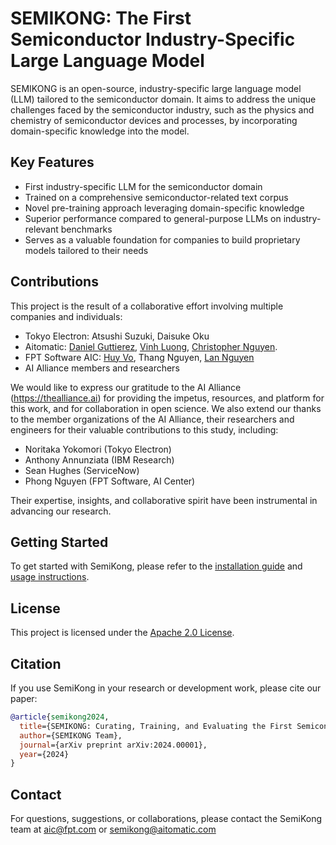 # SEMIKONG: The First Semiconductor Industry-Specific Large Language Model

SEMIKONG is an open-source, industry-specific large language model (LLM) tailored to the semiconductor domain. It aims to address the unique challenges faced by the semiconductor industry, such as the physics and chemistry of semiconductor devices and processes, by incorporating domain-specific knowledge into the model.

## Key Features

- First industry-specific LLM for the semiconductor domain
- Trained on a comprehensive semiconductor-related text corpus
- Novel pre-training approach leveraging domain-specific knowledge
- Superior performance compared to general-purpose LLMs on industry-relevant benchmarks
- Serves as a valuable foundation for companies to build proprietary models tailored to their needs

## Contributions

This project is the result of a collaborative effort involving multiple companies and individuals:

- Tokyo Electron: Atsushi Suzuki, Daisuke Oku
- Aitomatic: [Daniel Guttierez](https://github.com/dgutierrez24), [Vinh Luong](https://github.com/LuongTheVinh), [Christopher Nguyen](https://github.com/ctn).
- FPT Software AIC: [Huy Vo](https://github.com/sitloboi2012), Thang Nguyen, [Lan Nguyen](https://www.linkedin.com/in/lan-nguyen-b7bb2517/)
- AI Alliance members and researchers

We would like to express our gratitude to the AI Alliance (https://thealliance.ai) for providing the impetus, resources, and platform for this work, and for collaboration in open science. We also extend our thanks to the member organizations of the AI Alliance, their researchers and engineers for their valuable contributions to this study, including:

- Noritaka Yokomori (Tokyo Electron)
- Anthony Annunziata (IBM Research)
- Sean Hughes (ServiceNow)
- Phong Nguyen (FPT Software, AI Center)

Their expertise, insights, and collaborative spirit have been instrumental in advancing our research.

## Getting Started

To get started with SemiKong, please refer to the [installation guide](INSTALL.md) and [usage instructions](USAGE.md).

## License

This project is licensed under the [Apache 2.0 License](LICENSE).

## Citation

If you use SemiKong in your research or development work, please cite our paper:

```bibtex
@article{semikong2024,
  title={SEMIKONG: Curating, Training, and Evaluating the First Semiconductor Industry-Specific Large Language Model},
  author={SEMIKONG Team},
  journal={arXiv preprint arXiv:2024.00001},
  year={2024}
}
```

## Contact

For questions, suggestions, or collaborations, please contact the SemiKong team at aic@fpt.com or semikong@aitomatic.com
